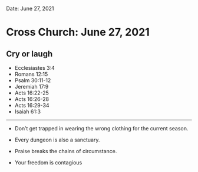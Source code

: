 
Date: June 27, 2021

# Cross Church: June 27, 2021

## Cry or laugh

- Ecclesiastes 3:4
- Romans 12:15
- Psalm 30:11-12
- Jeremiah 17:9
- Acts 16:22-25
- Acts 16:26-28
- Acts 16:29-34
- Isaiah 61:3

---- 

- Don’t get trapped in wearing the wrong clothing for the current season.

- Every dungeon is also a sanctuary.

- Praise breaks the chains of circumstance.

- Your freedom is contagious